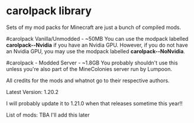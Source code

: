 # carolpack library
Sets of my mod packs for Minecraft are just a bunch of compiled mods.

#carolpack Vanilla/Unmodded - ~50MB
You can use the modpack labelled **carolpack-<version>-Nvidia** if you have an Nvidia GPU.
However, if you do not have an Nvidia GPU, you may use the modpack labelled **carolpack-<version>-NoNvidia**.

#carolpack - Modded Server - ~1.8GB
You probably shouldn't use this unless you're also part of the MineColonies server run by Lumpoon. 

All credits for the mods and whatnot go to their respective authors.

Latest Version: 1.20.2

I will probably update it to 1.21.0 when that releases sometime this year!!

List of mods:
TBA I'll add this later
